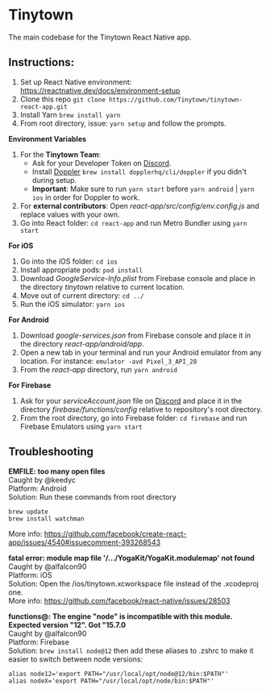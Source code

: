 # Tinytown
The main codebase for the Tinytown React Native app.

## Instructions:

1. Set up React Native environment: https://reactnative.dev/docs/environment-setup
2. Clone this repo `git clone https://github.com/Tinytown/tinytown-react-app.git`
3. Install Yarn `brew install yarn`
4. From root directory, issue: `yarn setup` and follow the prompts.

**Environment Variables**
1. For the **Tinytown Team**:
    - Ask for your Developer Token on [Discord](https://ttown.app/discord).
    - Install [Doppler](https://doppler.com/) `brew install dopplerhq/cli/doppler` if you didn't during setup.
    - **Important**: Make sure to run `yarn start` before `yarn android` | `yarn ios` in order for Doppler to work.
2. For **external contributors**: Open _react-app/src/config/env.config.js_ and replace values with your own.
3. Go into React folder: `cd react-app` and run Metro Bundler using `yarn start`

**For iOS**
1. Go into the iOS folder: `cd ios`
2. Install appropriate pods: `pod install`
3. Download _GoogleService-Info.plist_ from Firebase console and place in the directory _tinytown_ relative to current location.
3. Move out of current directory: `cd ../`
4. Run the iOS simulator: `yarn ios`

**For Android**
1. Download _google-services.json_ from Firebase console and place it in the directory _react-app/android/app_.
2. Open a new tab in your terminal and run your Android emulator from any location. For instance: `emulator -avd Pixel_3_API_28`
3. From the _react-app_ directory, run `yarn android`

**For Firebase**
1. Ask for your _serviceAccount.json_ file on [Discord](https://ttown.app/discord) and place it in the directory _firebase/functions/config_ relative to repository's root directory.
2. From the root directory, go into Firebase folder: `cd firebase` and run Firebase Emulators using `yarn start`

## Troubleshooting
**EMFILE: too many open files**\
Caught by @keedyc\
Platform: Android\
Solution: Run these commands from root directory
```
brew update
brew install watchman
```
More info: https://github.com/facebook/create-react-app/issues/4540#issuecomment-393268543

**fatal error: module map file '/.../YogaKit/YogaKit.modulemap' not found**\
Caught by @alfalcon90\
Platform: iOS\
Solution: Open the /ios/tinytown.xcworkspace file instead of the .xcodeproj one.\
More info: https://github.com/facebook/react-native/issues/28503

**functions@: The engine "node" is incompatible with this module. Expected version "12". Got "15.7.0**\
Caught by @alfalcon90\
Platform: Firebase\
Solution: `brew install node@12` then add these aliases to .zshrc to make it easier to switch between node versions:
```
alias node12='export PATH="/usr/local/opt/node@12/bin:$PATH"'
alias nodeX='export PATH="/usr/local/opt/node/bin:$PATH"'
```